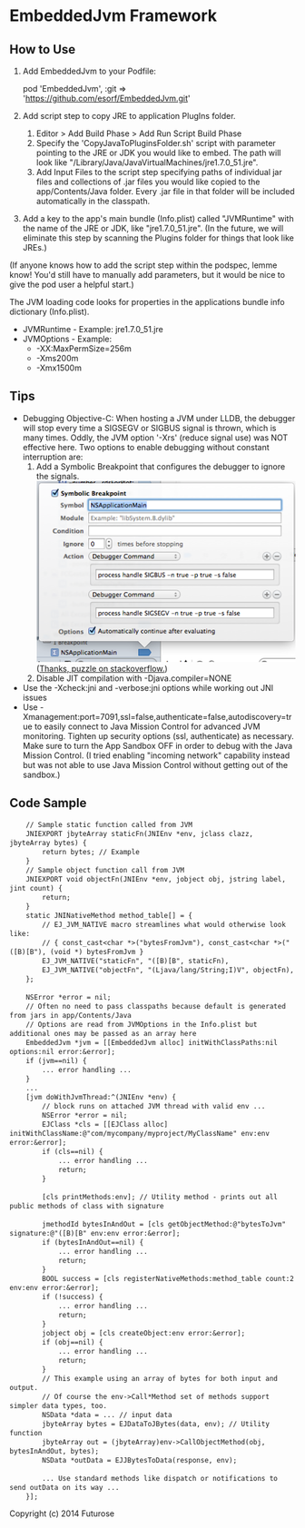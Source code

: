 EmbeddedJvm Framework
=====================

How to Use
----------

1. Add EmbeddedJvm to your Podfile:
    
    pod 'EmbeddedJvm', :git => 'https://github.com/esorf/EmbeddedJvm.git'

2. Add script step to copy JRE to application PlugIns folder.
    1. Editor > Add Build Phase > Add Run Script Build Phase
    2. Specify the 'CopyJavaToPluginsFolder.sh' script with parameter pointing
       to the JRE or JDK you would like to embed. The path will look like 
       "/Library/Java/JavaVirtualMachines/jre1.7.0_51.jre".
    3. Add Input Files to the script step specifying paths of individual jar files
       and collections of .jar files you would like copied to the app/Contents/Java 
       folder. Every .jar file in that folder will be included automatically in the
       classpath.

3. Add a key to the app's main bundle (Info.plist) called "JVMRuntime" with the name
   of the JRE or JDK, like "jre1.7.0_51.jre". (In the future, we will eliminate this step by
   scanning the Plugins folder for things that look like JREs.)

(If anyone knows how to add the script step within the podspec, lemme know!  You'd still have 
to manually add parameters, but it would be nice to give the pod user a helpful start.)

The JVM loading code looks for properties in the applications bundle info dictionary (Info.plist).
- JVMRuntime - Example: jre1.7.0_51.jre
- JVMOptions - Example:
    - -XX:MaxPermSize=256m
    - -Xms200m
    - -Xmx1500m

Tips
----

- Debugging Objective-C: When hosting a JVM under LLDB, the debugger will stop every time a SIGSEGV or SIGBUS signal is thrown, which is many times. Oddly, the JVM option '-Xrs' (reduce signal use) was NOT effective here. Two options to enable debugging without constant interruption are:
    1. Add a Symbolic Breakpoint that configures the debugger to ignore the signals. ![Symbolic Breakpoint disabling SIGSEGV and SIGBUS](Readme-img1.png)
       ([Thanks, puzzle on stackoverflow.](http://stackoverflow.com/a/10456557/1207583))
    2. Disable JIT compilation with -Djava.compiler=NONE
- Use the -Xcheck:jni and -verbose:jni options while working out JNI issues
- Use -Xmanagement:port=7091,ssl=false,authenticate=false,autodiscovery=true to easily
  connect to Java Mission Control for advanced JVM monitoring. Tighten up security options (ssl, authenticate) as necessary.
  Make sure to turn the App Sandbox OFF in order to debug with the Java Mission Control. (I tried enabling "incoming network" capability instead but was not able to use Java Mission Control without getting out of the sandbox.)

Code Sample
-----------

``` objc
    // Sample static function called from JVM
    JNIEXPORT jbyteArray staticFn(JNIEnv *env, jclass clazz, jbyteArray bytes) {
        return bytes; // Example
    }
    // Sample object function call from JVM
    JNIEXPORT void objectFn(JNIEnv *env, jobject obj, jstring label, jint count) {
        return;
    }
    static JNINativeMethod method_table[] = {
        // EJ_JVM_NATIVE macro streamlines what would otherwise look like:
        // { const_cast<char *>("bytesFromJvm"), const_cast<char *>("([B)[B"), (void *) bytesFromJvm }
        EJ_JVM_NATIVE("staticFn", "([B)[B", staticFn),
        EJ_JVM_NATIVE("objectFn", "(Ljava/lang/String;I)V", objectFn),
    };

    NSError *error = nil;
    // Often no need to pass classpaths because default is generated from jars in app/Contents/Java
    // Options are read from JVMOptions in the Info.plist but additional ones may be passed as an array here
    EmbeddedJvm *jvm = [[EmbeddedJvm alloc] initWithClassPaths:nil options:nil error:&error];
    if (jvm==nil) {
        ... error handling ...
    }
    ...
    [jvm doWithJvmThread:^(JNIEnv *env) {
        // block runs on attached JVM thread with valid env ...
        NSError *error = nil;
        EJClass *cls = [[EJClass alloc] initWithClassName:@"com/mycompany/myproject/MyClassName" env:env error:&error];
        if (cls==nil) {
            ... error handling ...
            return;
        }

        [cls printMethods:env]; // Utility method - prints out all public methods of class with signature
            
        jmethodId bytesInAndOut = [cls getObjectMethod:@"bytesToJvm" signature:@"([B)[B" env:env error:&error];
        if (bytesInAndOut==nil) {
            ... error handling ...
            return;
        }
        BOOL success = [cls registerNativeMethods:method_table count:2 env:env error:&error];
        if (!success) {
            ... error handling ...
            return;
        }
        jobject obj = [cls createObject:env error:&error];
        if (obj==nil) {
            ... error handling ...
            return;
        }
        // This example using an array of bytes for both input and output.
        // Of course the env->Call*Method set of methods support simpler data types, too.
        NSData *data = ... // input data
        jbyteArray bytes = EJDataToJBytes(data, env); // Utility function
        jbyteArray out = (jbyteArray)env->CallObjectMethod(obj, bytesInAndOut, bytes);
        NSData *outData = EJJBytesToData(response, env);
        
        ... Use standard methods like dispatch or notifications to send outData on its way ...
    }];
```

Copyright (c) 2014 Futurose
